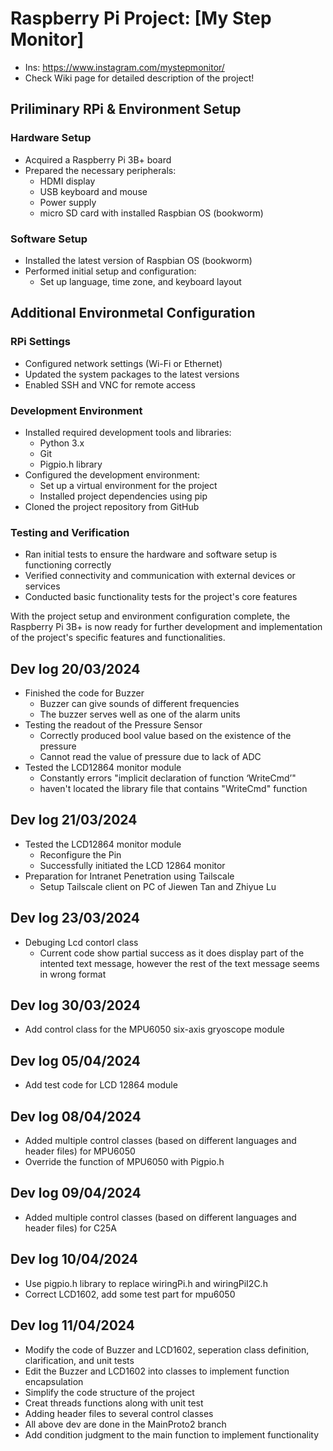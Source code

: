 # Raspberry Pi Project: [My Step Monitor]
- Ins: https://www.instagram.com/mystepmonitor/
- Check Wiki page for detailed description of the project!
  
## Priliminary RPi & Environment Setup

### Hardware Setup
- Acquired a Raspberry Pi 3B+ board
- Prepared the necessary peripherals:
  - HDMI display
  - USB keyboard and mouse
  - Power supply
  - micro SD card with installed Raspbian OS (bookworm)

### Software Setup
- Installed the latest version of Raspbian OS (bookworm)
- Performed initial setup and configuration:
  - Set up language, time zone, and keyboard layout
 
## Additional Environmetal Configuration

### RPi Settings
-  Configured network settings (Wi-Fi or Ethernet)
  - Updated the system packages to the latest versions
- Enabled SSH and VNC for remote access

### Development Environment
- Installed required development tools and libraries:
  - Python 3.x
  - Git
  - Pigpio.h library
- Configured the development environment:
  - Set up a virtual environment for the project
  - Installed project dependencies using pip
- Cloned the project repository from GitHub

### Testing and Verification
- Ran initial tests to ensure the hardware and software setup is functioning correctly
- Verified connectivity and communication with external devices or services
- Conducted basic functionality tests for the project's core features

With the project setup and environment configuration complete, the Raspberry Pi 3B+ is now ready for further development and implementation of the project's specific features and functionalities.

## Dev log 20/03/2024
- Finished the code for Buzzer
  - Buzzer can give sounds of different frequencies
  - The buzzer serves well as one of the alarm units
- Testing the readout of the Pressure Sensor
  - Correctly produced bool value based on the existence of the pressure
  - Cannot read the value of pressure due to lack of ADC
- Tested the LCD12864 monitor module
  - Constantly errors "implicit declaration of function ‘WriteCmd’"
  - haven't located the library file that contains "WriteCmd" function
 
## Dev log 21/03/2024
- Tested the LCD12864 monitor module
  - Reconfigure the Pin
  - Successfully initiated the LCD 12864 monitor
- Preparation for Intranet Penetration using Tailscale
  - Setup Tailscale client on PC of Jiewen Tan and Zhiyue Lu
 
## Dev log 23/03/2024
- Debuging Lcd contorl class
  - Current code show partial success as it does display part of the intented text message, however the rest of the text message seems in wrong format

## Dev log 30/03/2024
- Add control class for the MPU6050 six-axis gryoscope module

## Dev log 05/04/2024
- Add test code for LCD 12864 module 

## Dev log 08/04/2024
- Added multiple control classes (based on different languages and header files) for MPU6050
- Override the function of MPU6050 with Pigpio.h

## Dev log 09/04/2024
- Added multiple control classes (based on different languages and header files) for C25A

## Dev log 10/04/2024
- Use pigpio.h library to replace wiringPi.h and wiringPiI2C.h
- Correct LCD1602, add some test part for mpu6050

## Dev log 11/04/2024
- Modify the code of Buzzer and LCD1602, seperation class definition, clarification, and unit tests
- Edit the Buzzer and LCD1602 into classes to implement function encapsulation
- Simplify the code structure of the project
- Creat threads functions along with unit test
- Adding header files to several control classes
- All above dev are done in the MainProto2 branch
- Add condition judgment to the main function to implement functionality
